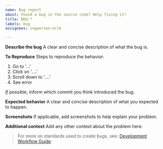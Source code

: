 ```yaml
---
name: Bug report
about: Found a bug in the source code? Help fixing it!
title: BUG:*
labels: bug
assignees: ingwersen-erik

---
```


**Describe the bug**
A clear and concise description of what the bug is.

**To Reproduce**
Steps to reproduce the behavior:
1. Go to '...'
2. Click on '....'
3. Scroll down to '....'
4. See error

*If possible*, inform which commit you think introduced the bug.

**Expected behavior**
A clear and concise description of what you expected to happen.

**Screenshots**
If applicable, add screenshots to help explain your problem.

**Additional context**
Add any other context about the problem here.


> For more on standards used to create bugs, see: [Development Workflow Guide](../../doc/source/dev/development_workflow.rst).
